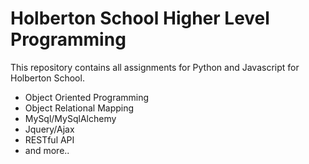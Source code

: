 # Holberton School Higher Level Programming

This repository contains all assignments for Python and Javascript for Holberton School.

* Object Oriented Programming
* Object Relational Mapping
* MySql/MySqlAlchemy
* Jquery/Ajax
* RESTful API
* and more..
